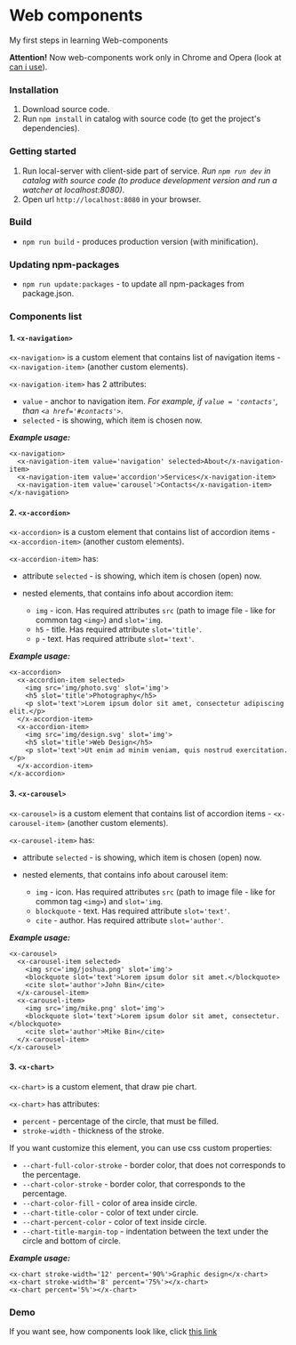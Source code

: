 # Web components

My first steps in learning Web-components

**Attention!** Now web-components work only in Chrome and Opera (look at [can i use](http://caniuse.com/#feat=custom-elements)).


### Installation

1. Download source code.
2. Run `npm install` in catalog with source code (to get the project's dependencies).


### Getting started

1. Run local-server with client-side part of service.
*Run `npm run dev` in catalog with source code (to produce development version and run a watcher at localhost:8080)*.
2. Open url `http://localhost:8080` in your browser.


### Build

- `npm run build` - produces production version (with minification).


### Updating npm-packages

- `npm run update:packages` - to update all npm-packages from package.json.


### Components list

#### 1. `<x-navigation>`

`<x-navigation>` is a custom element that contains list of navigation items - `<x-navigation-item>` (another custom elements).

`<x-navigation-item>` has 2 attributes:

- `value` - anchor to navigation item. *For example, if `value = 'contacts'`, than `<a href='#contacts'>`*.
- `selected` - is showing, which item is chosen now.

***Example usage:***
```
<x-navigation>
  <x-navigation-item value='navigation' selected>About</x-navigation-item>
  <x-navigation-item value='accordion'>Services</x-navigation-item>
  <x-navigation-item value='carousel'>Contacts</x-navigation-item>
</x-navigation>
```

#### 2. `<x-accordion>`

`<x-accordion>` is a custom element that contains list of accordion items - `<x-accordion-item>` (another custom elements).

`<x-accordion-item>` has:

- attribute `selected` - is showing, which item is chosen (open) now.
- nested elements, that contains info about accordion item:

    - `img` - icon. Has required attributes `src` (path to image file - like for common tag `<img>`) and `slot='img`.
    - `h5` - title. Has required attribute `slot='title'`.
    - `p` - text. Has required attribute `slot='text'`.

***Example usage:***
```
<x-accordion>
  <x-accordion-item selected>
    <img src='img/photo.svg' slot='img'>
    <h5 slot='title'>Photography</h5>
    <p slot='text'>Lorem ipsum dolor sit amet, consectetur adipiscing elit.</p>
  </x-accordion-item>
  <x-accordion-item>
    <img src='img/design.svg' slot='img'>
    <h5 slot='title'>Web Design</h5>
    <p slot='text'>Ut enim ad minim veniam, quis nostrud exercitation.</p>
  </x-accordion-item>
</x-accordion>
```

#### 3. `<x-carousel>`

`<x-carousel>` is a custom element that contains list of accordion items - `<x-carousel-item>` (another custom elements).

`<x-carousel-item>` has:

- attribute `selected` - is showing, which item is chosen (open) now.
- nested elements, that contains info about carousel item:

    - `img` - icon. Has required attributes `src` (path to image file - like for common tag `<img>`) and `slot='img`.
    - `blockquote` - text. Has required attribute `slot='text'`.
    - `cite` - author. Has required attribute `slot='author'`.

***Example usage:***
```
<x-carousel>
  <x-carousel-item selected>
    <img src='img/joshua.png' slot='img'>
    <blockquote slot='text'>Lorem ipsum dolor sit amet.</blockquote>
    <cite slot='author'>John Bin</cite>
  </x-carousel-item>
  <x-carousel-item>
    <img src='img/mike.png' slot='img'>
    <blockquote slot='text'>Lorem ipsum dolor sit amet, consectetur.</blockquote>
    <cite slot='author'>Mike Bin</cite>
  </x-carousel-item>
</x-carousel>
```

#### 3. `<x-chart>`

`<x-chart>` is a custom element, that draw pie chart.

`<x-chart>` has attributes:
- `percent` - percentage of the circle, that must be filled.
- `stroke-width` - thickness of the stroke.

If you want customize this element, you can use css custom properties:
- `--chart-full-color-stroke` - border color, that does not corresponds to the percentage.
- `--chart-color-stroke` - border color, that corresponds to the percentage.
- `--chart-color-fill` - color of area inside circle.
- `--chart-title-color` - color of text under circle.
- `--chart-percent-color` - color of text inside circle.
- `--chart-title-margin-top` - indentation between the text under the circle and bottom of circle.

***Example usage:***
```
<x-chart stroke-width='12' percent='90%'>Graphic design</x-chart>
<x-chart stroke-width='8' percent='75%'></x-chart>
<x-chart percent='5%'></x-chart>
```


### Demo

If you want see, how components look like, click [this link](https://kanastasiya.github.io/Web_components/)
